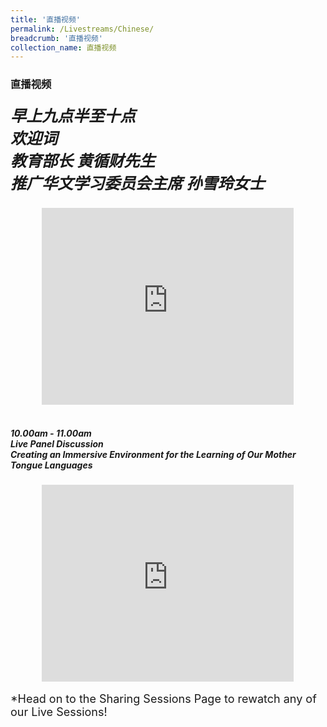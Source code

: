 ```yaml
---
title: '直播视频'
permalink: /Livestreams/Chinese/
breadcrumb: '直播视频'
collection_name: 直播视频
---
```

###  直播视频
<html>
<body>
<style>
   iframe{
border : 0;
width:80% ;
}
  </style>
   <!-- Global site tag (gtag.js) - Google Ads: 726049306 -->
<h5>
<span style="font-family:KaiTi;font-size:25px;">早上九点半至十点<br/>
欢迎词<br/>
教育部长 黄循财先生<br/>
推广华文学习委员会主席 孙雪玲女士</span></h5>
  <center>
<iframe width="560" height="315" src="https://www.youtube.com/embed/d6fmLlW8eoE" frameborder="0" allow="accelerometer; autoplay; encrypted-media; gyroscope; picture-in-picture" allowfullscreen></iframe> </center>
    <br/>
  <h5>10.00am - 11.00am<br/>
Live Panel Discussion<br/>
Creating an Immersive Environment for the Learning of Our Mother Tongue Languages</h5>
   <center><iframe width="560" height="315" src="https://player.vimeo.com/video/452118835" frameborder="0" allow="accelerometer; autoplay; encrypted-media; gyroscope; picture-in-picture" allowfullscreen></iframe></center>
<br/>
<span style="font-size:18px;">*Head on to the Sharing Sessions Page to rewatch any of our Live Sessions!</span>
